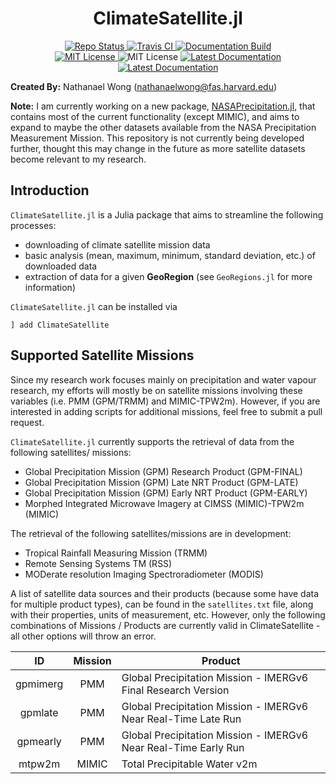 # **<div align="center">ClimateSatellite.jl</div>**

<p align="center">
  <a href="https://www.repostatus.org/#active">
    <img alt="Repo Status" src="https://www.repostatus.org/badges/latest/active.svg?style=flat-square" />
  </a>
  <a href="https://travis-ci.com/github/JuliaClimate/ClimateSatellite.jl">
    <img alt="Travis CI" src="https://travis-ci.com/JuliaClimate/ClimateSatellite.jl.svg?branch=master&style=flat-square">
  </a>
  <a href="https://github.com/JuliaClimate/ClimateSatellite.jl/actions?query=workflow%3ADocumentation">
    <img alt="Documentation Build" src="https://github.com/JuliaClimate/ClimateSatellite.jl/workflows/Documentation/badge.svg">
  </a>
  <br>
  <a href="https://mit-license.org">
    <img alt="MIT License" src="https://img.shields.io/badge/License-MIT-blue.svg?style=flat-square">
  </a>
  <img alt="MIT License" src="https://img.shields.io/github/v/release/JuliaClimate/ClimateSatellite.jl">
  <a href="https://juliaclimate.github.io/ClimateSatellite.jl/stable/">
    <img alt="Latest Documentation" src="https://img.shields.io/badge/docs-stable-blue.svg?style=flat-square">
  </a>
  <a href="https://juliaclimate.github.io/ClimateSatellite.jl/dev/">
    <img alt="Latest Documentation" src="https://img.shields.io/badge/docs-latest-blue.svg?style=flat-square">
  </a>
</p>

**Created By:** Nathanael Wong (nathanaelwong@fas.harvard.edu)

**Note:** I am currently working on a new package, [NASAPrecipitation.jl](https://github.com/natgeo-wong/NASAPrecipitation.jl), that contains most of the current functionality (except MIMIC), and aims to expand to maybe the other datasets available from the NASA Precipitation Measurement Mission.  This repository is not currently being developed further, thought this may change in the future as more satellite datasets become relevant to my research.

## **Introduction**

`ClimateSatellite.jl` is a Julia package that aims to streamline the following processes:
* downloading of climate satellite mission data
* basic analysis (mean, maximum, minimum, standard deviation, etc.) of downloaded data
* extraction of data for a given **GeoRegion** (see `GeoRegions.jl` for more information)

`ClimateSatellite.jl` can be installed via
```
] add ClimateSatellite
```

## Supported Satellite Missions
Since my research work focuses mainly on precipitation and water vapour research, my efforts will mostly be on satellite missions involving these variables (i.e. PMM (GPM/TRMM) and MIMIC-TPW2m).  However, if you are interested in adding scripts for additional missions, feel free to submit a pull request.

`ClimateSatellite.jl` currently supports the retrieval of data from the following satellites/
missions:
* Global Precipitation Mission (GPM) Research Product (GPM-FINAL)
* Global Precipitation Mission (GPM) Late NRT Product (GPM-LATE)
* Global Precipitation Mission (GPM) Early NRT Product (GPM-EARLY)
* Morphed Integrated Microwave Imagery at CIMSS (MIMIC)-TPW2m (MIMIC)

The retrieval of the following satellites/missions are in development:
* Tropical Rainfall Measuring Mission (TRMM)
* Remote Sensing Systems TM (RSS)
* MODerate resolution Imaging Spectroradiometer (MODIS)

A list of satellite data sources and their products (because some have data for multiple product types), can be found in the `satellites.txt` file, along with their properties, units of measurement, etc.  However, only the following combinations of Missions / Products are currently valid in ClimateSatellite - all other options will throw an error.

|    ID   | Mission | Product |
|  :---:  | :---: | --- |
| gpmimerg |  PMM  | Global Precipitation Mission - IMERGv6 Final Research Version |
| gpmlate  |  PMM  | Global Precipitation Mission - IMERGv6 Near Real-Time Late Run |
| gpmearly |  PMM  | Global Precipitation Mission - IMERGv6 Near Real-Time Early Run |
| mtpw2m   | MIMIC | Total Precipitable Water v2m |
